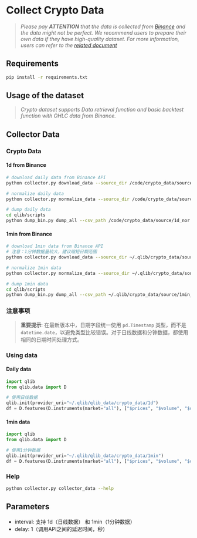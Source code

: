 # Collect Crypto Data

> *Please pay **ATTENTION** that the data is collected from [Binance](https://www.binance.com/) and the data might not be perfect. We recommend users to prepare their own data if they have high-quality dataset. For more information, users can refer to the [related document](https://qlib.readthedocs.io/en/latest/component/data.html#converting-csv-format-into-qlib-format)*

## Requirements

```bash
pip install -r requirements.txt
```

## Usage of the dataset
> *Crypto dataset supports Data retrieval function and basic backtest function with OHLC data from Binance.*

## Collector Data


### Crypto Data

#### 1d from Binance

```bash
# download daily data from Binance API
python collector.py download_data --source_dir /code/crypto_data/source/1d --start 2021-01-01 --end 2025-03-15 --delay 1 --interval 1d

# normalize daily data
python collector.py normalize_data --source_dir /code/crypto_data/source/1d --normalize_dir /code/crypto_data/source/1d_nor --interval 1d --date_field_name date

# dump daily data
cd qlib/scripts
python dump_bin.py dump_all --csv_path /code/crypto_data/source/1d_nor --qlib_dir /code/qlib_data/crypto_data/1d --freq day --date_field_name date --include_fields open,high,low,prices,volume,total_volumes,market_caps
```

#### 1min from Binance

```bash
# download 1min data from Binance API 
# 注意：1分钟数据量较大，建议缩短日期范围
python collector.py download_data --source_dir ~/.qlib/crypto_data/source/1min --start 2023-01-01 --end 2023-01-31 --delay 1 --interval 1min

# normalize 1min data
python collector.py normalize_data --source_dir ~/.qlib/crypto_data/source/1min --normalize_dir ~/.qlib/crypto_data/source/1min_nor --interval 1min --date_field_name date

# dump 1min data
cd qlib/scripts
python dump_bin.py dump_all --csv_path ~/.qlib/crypto_data/source/1min_nor --qlib_dir ~/.qlib/qlib_data/crypto_data/1min --freq 1min --date_field_name date --include_fields open,high,low,prices,volume,total_volumes,market_caps
```

### 注意事项

> **重要提示**: 在最新版本中，日期字段统一使用 `pd.Timestamp` 类型，而不是 `datetime.date`，以避免类型比较错误。对于日线数据和分钟数据，都使用相同的日期时间处理方式。

### Using data

#### Daily data
```python
import qlib
from qlib.data import D

# 使用日线数据
qlib.init(provider_uri="~/.qlib/qlib_data/crypto_data/1d")
df = D.features(D.instruments(market="all"), ["$prices", "$volume", "$open", "$high", "$low"], freq="day")
```

#### 1min data
```python
import qlib
from qlib.data import D

# 使用1分钟数据
qlib.init(provider_uri="~/.qlib/qlib_data/crypto_data/1min")
df = D.features(D.instruments(market="all"), ["$prices", "$volume", "$open", "$high", "$low"], freq="1min")
```

### Help
```bash
python collector.py collector_data --help
```

## Parameters

- interval: 支持 1d（日线数据） 和 1min（1分钟数据）
- delay: 1（调用API之间的延迟时间，秒）
